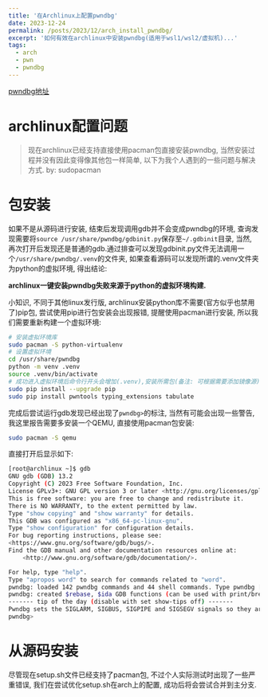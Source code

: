 ```yaml
---
title: '在Archlinux上配置pwndbg'
date: 2023-12-24
permalink: /posts/2023/12/arch_install_pwndbg/
excerpt: '如何有效在archlinux中安装pwndbg(适用于wsl1/wsl2/虚拟机)...'
tags:
  - arch
  - pwn
  - pwndbg
---
```


[pwndbg地址](https://link.zhihu.com/?target=https%3A//gitee.com/sakana_ctf/pwndbg)

# archlinux配置问题

> 现在archlinux已经支持直接使用pacman包直接安装pwndbg, 当然安装过程并没有因此变得像其他包一样简单, 以下为我个人遇到的一些问题与解决方式. by: sudopacman

# 包安装
如果不是从源码进行安装, 结束后发现调用gdb并不会变成pwndbg的环境, 查询发现需要将`source /usr/share/pwndbg/gdbinit.py`保存至`~/.gdbinit`目录, 当然, 再次打开后发现还是普通的gdb.通过排查可以发现gdbinit.py文件无法调用一个`/usr/share/pwndbg/.venv`的文件夹, 如果查看源码可以发现所谓的.venv文件夹为python的虚拟环境, 得出结论: 

**archlinux一键安装pwndbg失败来源于python的虚拟环境构建.**  

小知识, 不同于其他linux发行版, archlinux安装python库不需要(官方似乎也禁用了)pip包, 尝试使用pip进行包安装会出现报错, 提醒使用pacman进行安装, 所以我们需要重新构建一个虚拟环境:

```bash
# 安装虚拟环境库
sudo pacman -S python-virtualenv
# 设置虚拟环境
cd /usr/share/pwndbg
python -m venv .venv
source .venv/bin/activate
# 成功进入虚拟环境后命令行开头会增加(.venv),安装所需包(备注: 可根据需要添加镜像源)
sudo pip install --upgrade pip
sudo pip install pwntools typing_extensions tabulate
```

完成后尝试运行gdb发现已经出现了`pwndbg>`的标注, 当然有可能会出现一些警告, 我这里报告需要多安装一个QEMU, 直接使用pacman包安装:

```bash
sudo pacman -S qemu
```

直接打开后显示如下:

```bash
[root@archlinux ~]$ gdb
GNU gdb (GDB) 13.2
Copyright (C) 2023 Free Software Foundation, Inc.
License GPLv3+: GNU GPL version 3 or later <http://gnu.org/licenses/gpl.html>
This is free software: you are free to change and redistribute it.
There is NO WARRANTY, to the extent permitted by law.
Type "show copying" and "show warranty" for details.
This GDB was configured as "x86_64-pc-linux-gnu".
Type "show configuration" for configuration details.
For bug reporting instructions, please see:
<https://www.gnu.org/software/gdb/bugs/>.
Find the GDB manual and other documentation resources online at:
    <http://www.gnu.org/software/gdb/documentation/>.

For help, type "help".
Type "apropos word" to search for commands related to "word".
pwndbg: loaded 142 pwndbg commands and 44 shell commands. Type pwndbg [--shell | --all] [filter] for a list.
pwndbg: created $rebase, $ida GDB functions (can be used with print/break)
------- tip of the day (disable with set show-tips off) -------
Pwndbg sets the SIGLARM, SIGBUS, SIGPIPE and SIGSEGV signals so they are not passed to the app; see info signals for full GDB signals configuration
pwndbg>
```

# 从源码安装

尽管现在setup.sh文件已经支持了pacman包, 不过个人实际测试时出现了一些严重错误, 我们在尝试优化setup.sh在arch上的配置, 成功后将会尝试合并到主分支.
